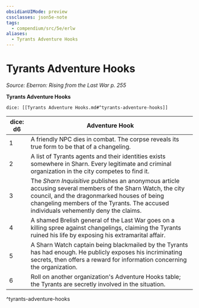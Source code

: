 ```yaml
---
obsidianUIMode: preview
cssclasses: json5e-note
tags:
  - compendium/src/5e/erlw
aliases:
  - Tyrants Adventure Hooks
---
```

# Tyrants Adventure Hooks
*Source: Eberron: Rising from the Last War p. 255* 

**Tyrants Adventure Hooks**

`dice: [[Tyrants Adventure Hooks.md#^tyrants-adventure-hooks]]`

| dice: d6 | Adventure Hook |
|----------|----------------|
| 1 | A friendly NPC dies in combat. The corpse reveals its true form to be that of a changeling. |
| 2 | A list of Tyrants agents and their identities exists somewhere in Sharn. Every legitimate and criminal organization in the city competes to find it. |
| 3 | The *Sharn Inquisitive* publishes an anonymous article accusing several members of the Sharn Watch, the city council, and the dragonmarked houses of being changeling members of the Tyrants. The accused individuals vehemently deny the claims. |
| 4 | A shamed Brelish general of the Last War goes on a killing spree against changelings, claiming the Tyrants ruined his life by exposing his extramarital affair. |
| 5 | A Sharn Watch captain being blackmailed by the Tyrants has had enough. He publicly exposes his incriminating secrets, then offers a reward for information concerning the organization. |
| 6 | Roll on another organization's Adventure Hooks table; the Tyrants are secretly involved in the situation. |
^tyrants-adventure-hooks
